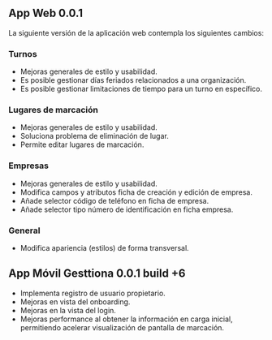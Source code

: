 ## App Web 0.0.1

La siguiente versión de la aplicación web contempla los siguientes cambios:


### Turnos

- Mejoras generales de estilo y usabilidad.
- Es posible gestionar días feriados relacionados a una organización.
- Es posible gestionar limitaciones de tiempo para un turno en específico.

### Lugares de marcación

- Mejoras generales de estilo y usabilidad.
- Soluciona problema de eliminación de lugar.
- Permite editar lugares de marcación.

### Empresas

- Mejoras generales de estilo y usabilidad.
- Modifica campos y atributos ficha de creación y edición de empresa.
- Añade selector código de teléfono en ficha de empresa.
- Añade selector tipo número de identificación en ficha empresa.

### General

- Modifica apariencia (estilos) de forma transversal.

## App Móvil Gesttiona 0.0.1 build +6

- Implementa registro de usuario propietario.
- Mejoras en vista del onboarding.
- Mejoras en la vista del login.
- Mejoras performance al obtener la información en carga inicial, permitiendo acelerar visualización de pantalla de marcación.